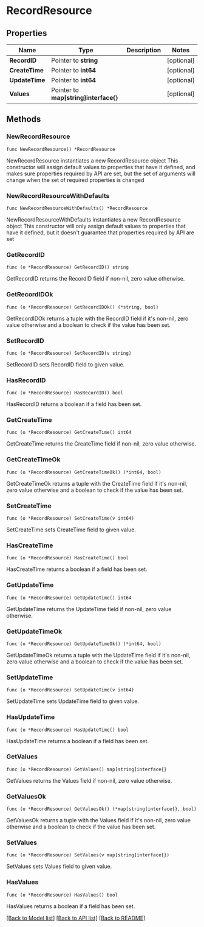 # RecordResource

## Properties

Name | Type | Description | Notes
------------ | ------------- | ------------- | -------------
**RecordID** | Pointer to **string** |  | [optional] 
**CreateTime** | Pointer to **int64** |  | [optional] 
**UpdateTime** | Pointer to **int64** |  | [optional] 
**Values** | Pointer to **map[string]interface{}** |  | [optional] 

## Methods

### NewRecordResource

`func NewRecordResource() *RecordResource`

NewRecordResource instantiates a new RecordResource object
This constructor will assign default values to properties that have it defined,
and makes sure properties required by API are set, but the set of arguments
will change when the set of required properties is changed

### NewRecordResourceWithDefaults

`func NewRecordResourceWithDefaults() *RecordResource`

NewRecordResourceWithDefaults instantiates a new RecordResource object
This constructor will only assign default values to properties that have it defined,
but it doesn't guarantee that properties required by API are set

### GetRecordID

`func (o *RecordResource) GetRecordID() string`

GetRecordID returns the RecordID field if non-nil, zero value otherwise.

### GetRecordIDOk

`func (o *RecordResource) GetRecordIDOk() (*string, bool)`

GetRecordIDOk returns a tuple with the RecordID field if it's non-nil, zero value otherwise
and a boolean to check if the value has been set.

### SetRecordID

`func (o *RecordResource) SetRecordID(v string)`

SetRecordID sets RecordID field to given value.

### HasRecordID

`func (o *RecordResource) HasRecordID() bool`

HasRecordID returns a boolean if a field has been set.

### GetCreateTime

`func (o *RecordResource) GetCreateTime() int64`

GetCreateTime returns the CreateTime field if non-nil, zero value otherwise.

### GetCreateTimeOk

`func (o *RecordResource) GetCreateTimeOk() (*int64, bool)`

GetCreateTimeOk returns a tuple with the CreateTime field if it's non-nil, zero value otherwise
and a boolean to check if the value has been set.

### SetCreateTime

`func (o *RecordResource) SetCreateTime(v int64)`

SetCreateTime sets CreateTime field to given value.

### HasCreateTime

`func (o *RecordResource) HasCreateTime() bool`

HasCreateTime returns a boolean if a field has been set.

### GetUpdateTime

`func (o *RecordResource) GetUpdateTime() int64`

GetUpdateTime returns the UpdateTime field if non-nil, zero value otherwise.

### GetUpdateTimeOk

`func (o *RecordResource) GetUpdateTimeOk() (*int64, bool)`

GetUpdateTimeOk returns a tuple with the UpdateTime field if it's non-nil, zero value otherwise
and a boolean to check if the value has been set.

### SetUpdateTime

`func (o *RecordResource) SetUpdateTime(v int64)`

SetUpdateTime sets UpdateTime field to given value.

### HasUpdateTime

`func (o *RecordResource) HasUpdateTime() bool`

HasUpdateTime returns a boolean if a field has been set.

### GetValues

`func (o *RecordResource) GetValues() map[string]interface{}`

GetValues returns the Values field if non-nil, zero value otherwise.

### GetValuesOk

`func (o *RecordResource) GetValuesOk() (*map[string]interface{}, bool)`

GetValuesOk returns a tuple with the Values field if it's non-nil, zero value otherwise
and a boolean to check if the value has been set.

### SetValues

`func (o *RecordResource) SetValues(v map[string]interface{})`

SetValues sets Values field to given value.

### HasValues

`func (o *RecordResource) HasValues() bool`

HasValues returns a boolean if a field has been set.


[[Back to Model list]](../README.md#documentation-for-models) [[Back to API list]](../README.md#documentation-for-api-endpoints) [[Back to README]](../README.md)


